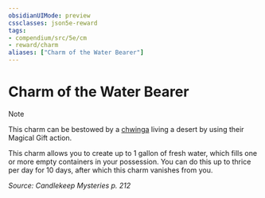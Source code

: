 ```yaml
---
obsidianUIMode: preview
cssclasses: json5e-reward
tags:
- compendium/src/5e/cm
- reward/charm
aliases: ["Charm of the Water Bearer"]
---
```

# Charm of the Water Bearer

> [!note]
> This charm can be bestowed by a [chwinga](/Systems/5e/bestiary/elemental/chwinga-cm.md) living a desert by using their Magical Gift action.

This charm allows you to create up to 1 gallon of fresh water, which fills one or more empty containers in your possession. You can do this up to thrice per day for 10 days, after which this charm vanishes from you.

*Source: Candlekeep Mysteries p. 212*